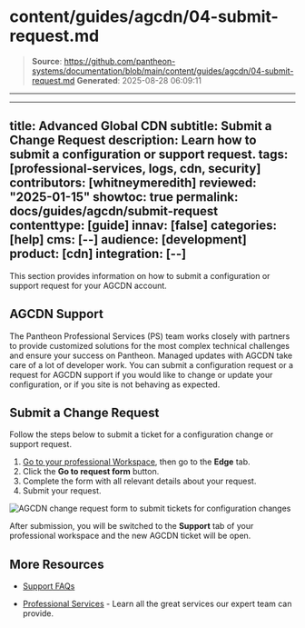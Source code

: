 # content/guides/agcdn/04-submit-request.md

> **Source**: https://github.com/pantheon-systems/documentation/blob/main/content/guides/agcdn/04-submit-request.md
> **Generated**: 2025-08-28 06:09:11

---

---
title: Advanced Global CDN
subtitle: Submit a Change Request
description: Learn how to submit a configuration or support request.
tags: [professional-services, logs, cdn, security]
contributors: [whitneymeredith]
reviewed: "2025-01-15"
showtoc: true
permalink: docs/guides/agcdn/submit-request
contenttype: [guide]
innav: [false]
categories: [help]
cms: [--]
audience: [development]
product: [cdn]
integration: [--]
---

This section provides information on how to submit a configuration or support request for your AGCDN account.

## AGCDN Support

The Pantheon Professional Services (PS) team works closely with partners to provide customized solutions for the most complex technical challenges and ensure your success on Pantheon. Managed updates with AGCDN take care of a lot of developer work. You can submit a configuration request or a request for AGCDN support if you would like to change or update your configuration, or if you site is not behaving as expected.

## Submit a Change Request

Follow the steps below to submit a ticket for a configuration change or support request.

1. [Go to your professional Workspace](/guides/account-mgmt/workspace-sites-teams/workspaces#switch-between-workspaces), then go to the **Edge** tab.
1. Click the **Go to request form** button.
1. Complete the form with all relevant details about your request. 
1. Submit your request.

 ![AGCDN change request form to submit tickets for configuration changes](../../../images/dashboard/new-dashboard/2024/agcdn-change-request.png)

After submission, you will be switched to the **Support** tab of your professional workspace and the new AGCDN ticket will be open.

## More Resources

- [Support FAQs](/guides/support/faq/)

- [Professional Services](/guides/professional-services) - Learn all the great services our expert team can provide.
